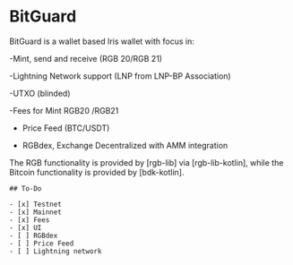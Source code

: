 # BitGuard

BitGuard is a wallet based Iris wallet with focus in:

-Mint, send and receive (RGB 20/RGB 21)

-Lightning Network support (LNP from LNP-BP Association)

-UTXO (blinded)

-Fees for Mint RGB20 /RGB21

- Price Feed (BTC/USDT)

- RGBdex, Exchange Decentralized with AMM integration

The RGB functionality is provided by [rgb-lib] via [rgb-lib-kotlin], while the
Bitcoin functionality is provided by [bdk-kotlin].
```
## To-Do

- [x] Testnet
- [x] Mainnet
- [x] Fees
- [x] UI 
- [ ] RGBdex
- [ ] Price Feed
- [ ] Lightning network 
